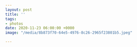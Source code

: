 ```yaml
---
layout: post
title: ''
tags:
- photos
date: 2020-11-23 06:00:00 +0000
image: "/media/8b873f70-64e5-4976-8c26-2965f23801b5.jpeg"

---
```

